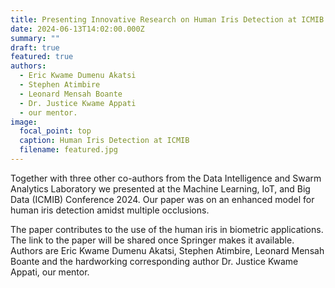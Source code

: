 ```yaml
---
title: Presenting Innovative Research on Human Iris Detection at ICMIB 2024
date: 2024-06-13T14:02:00.000Z
summary: ""
draft: true
featured: true
authors:
  - Eric Kwame Dumenu Akatsi
  - Stephen Atimbire
  - Leonard Mensah Boante
  - Dr. Justice Kwame Appati
  - our mentor.
image:
  focal_point: top
  caption: Human Iris Detection at ICMIB
  filename: featured.jpg
---
```


Together with three other co-authors from the Data Intelligence and Swarm Analytics Laboratory we presented at the Machine Learning, IoT, and Big Data (ICMIB) Conference 2024. Our paper was on an enhanced model for human iris detection amidst multiple occlusions.


<!--more-->
The paper contributes to the use of the human iris in biometric applications. The link to the paper will be shared once Springer makes it available. 
Authors are Eric Kwame Dumenu Akatsi, Stephen Atimbire, Leonard Mensah Boante and the hardworking corresponding author Dr. Justice Kwame Appati, our mentor.
